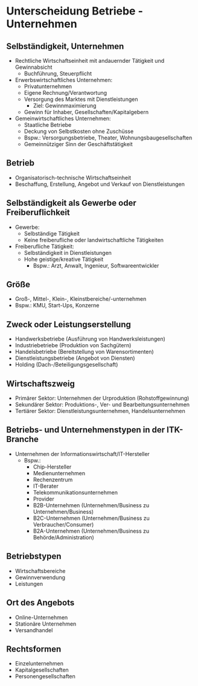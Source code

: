 # Unterscheidung Betriebe - Unternehmen

## Selbständigkeit, Unternehmen
- Rechtliche Wirtschaftseinheit mit andauernder Tätigkeit und Gewinnabsicht
  - Buchführung, Steuerpflicht
- Erwerbswirtschaftliches Unternehmen:
  - Privatunternehmen
  - Eigene Rechnung/Verantwortung
  - Versorgung des Marktes mit Dienstleistungen
    - Ziel: Gewinnmaximierung
  - Gewinn für Inhaber, Gesellschaften/Kapitalgebern
- Gemeinwirtschaftliches Unternehmen:
  - Staatliche Betriebe
  - Deckung von Selbstkosten ohne Zuschüsse
  - Bspw.: Versorgungsbetriebe, Theater, Wohnungsbaugesellschaften
  - Gemeinnütziger Sinn der Geschäftstätigkeit

## Betrieb
- Organisatorisch-technische Wirtschaftseinheit
- Beschaffung, Erstellung, Angebot und Verkauf von Dienstleistungen

## Selbständigkeit als Gewerbe oder Freiberuflichkeit
- Gewerbe:
  - Selbständige Tätigkeit
  - Keine freiberufliche oder landwirtschaftliche Tätigkeiten
- Freiberufliche Tätigkeit:
  - Selbständigkeit in Dienstleistungen
  - Hohe geistige/kreative Tätigkeit
    - Bspw.: Arzt, Anwalt, Ingenieur, Softwareentwickler
   
## Größe
- Groß-, Mittel-, Klein-, Kleinstbereiche/-unternehmen
- Bspw.: KMU, Start-Ups, Konzerne

## Zweck oder Leistungserstellung
- Handwerksbetriebe (Ausführung von Handwerksleistungen)
- Industriebetriebe (Produktion von Sachgütern)
- Handelsbetriebe (Bereitstellung von Warensortimenten)
- Dienstleistungsbetriebe (Angebot von Diensten)
- Holding (Dach-/Beteiligungsgesellschaft)

## Wirtschaftszweig
- Primärer Sektor: Unternehmen der Urproduktion (Rohstoffgewinnung)
- Sekundärer Sektor: Produktions-, Ver- und Bearbeitungsunternehmen
- Tertiärer Sektor: Dienstleistungsunternehmen, Handelsunternehmen

## Betriebs- und Unternehmenstypen in der ITK-Branche
- Unternehmen der Informationswirtschaft/IT-Hersteller
  - Bspw.:
    - Chip-Hersteller
    - Medienunternehmen
    - Rechenzentrum
    - IT-Berater
    - Telekommunikationsunternehmen
    - Provider
    - B2B-Unternehmen (Unternehmen/Business zu Unternehmen/Business)
    - B2C-Unternehmen (Unternehmen/Business zu Verbraucher/Consumer)
    - B2A-Unternehmen (Unternehmen/Business zu Behörde/Administration)
   
## Betriebstypen
- Wirtschaftsbereiche
- Gewinnverwendung
- Leistungen

## Ort des Angebots
- Online-Unternehmen
- Stationäre Unternehmen
- Versandhandel

## Rechtsformen
- Einzelunternehmen
- Kapitalgesellschaften
- Personengesellschaften
